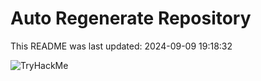 # Auto Regenerate Repository

This README was last updated: 2024-09-09 19:18:32

 ![TryHackMe](https://tryhackme.com/badge/533634)